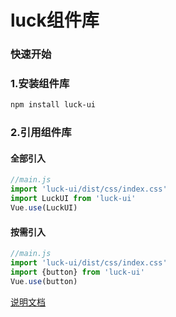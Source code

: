 # luck组件库

### 快速开始

### 1.安装组件库
```bash
npm install luck-ui
```

### 2.引用组件库

#### 全部引入
```js
//main.js
import 'luck-ui/dist/css/index.css'
import LuckUI from 'luck-ui'
Vue.use(LuckUI)
```

#### 按需引入
```js
//main.js
import 'luck-ui/dist/css/index.css'
import {button} from 'luck-ui'
Vue.use(button)
```

<a href="https://lwq0615.github.io/luck-ui/">说明文档</a>
